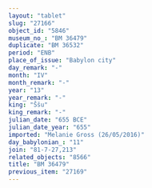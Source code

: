 ```yaml
---
layout: "tablet"
slug: "27166"
object_id: "5846"
museum_no_: "BM 36479"
duplicate: "BM 36532"
period: "ENB"
place_of_issue: "Babylon city"
day_remark: "-"
month: "IV"
month_remark: "-"
year: "13"
year_remark: "-"
king: "Ššu"
king_remark: "-"
julian_date: "655 BCE"
julian_date_year: "655"
imported: "Melanie Gross (26/05/2016)"
day_babylonian_: "11"
join: "81-7-27,213"
related_objects: "8566"
title: "BM 36479"
previous_item: "27169"
---
```

